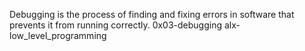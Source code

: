 Debugging is the process of finding and fixing errors in software that prevents it from running correctly. 0x03-debugging alx-low_level_programming
